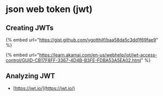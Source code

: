 # json web token (jwt)

## Creating JWTs

{% embed url="https://gist.github.com/ygotthilf/baa58da5c3dd1f69fae9" %}

{% embed
url="https://learn.akamai.com/en-us/webhelp/iot/jwt-access-control/GUID-CB17F8FF-3367-4D4B-B3FE-FDBA53A5EA02.html" %}

## Analyzing JWT

* [https://jwt.io/](https://jwt.io/)